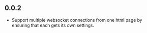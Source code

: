 ## 0.0.2

* Support multiple websocket connections from one html page by ensuring that
  each gets its own settings.
